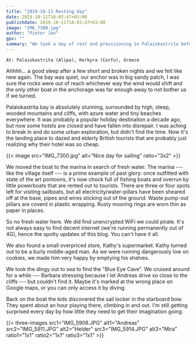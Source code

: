 ```yaml
---
title: "2019-10-11 Resting day"
date: 2019-10-11T10:03:47+03:00
publishdate: 2019-10-11T10:03:47+03:00
image: "IMG_7300.jpg"
author: "Pieter Jan"
gpx: ""
summary: "We took a day of rest and provisioning in Palaiokastrita before our crossing to Italy"
---
```


`At: Palaiokastrita (Alipa), Kerkyra (Corfu), Greece`

Ahhhh... a good sleep after a few short and broken nights and we felt like new again. The bay was quiet, our anchor was in big sandy patch, I was sure the rocks were out of reach whichever way the wind would shift and the only other boat in the anchorage was far enough away to not bother us if we turned.

Palaiokastrita bay is absolutely stunning, surrounded by high, steep, wooded mountains and cliffs, with azure water and tiny beaches everywhere. It was probably a popular holiday destination a decade ago, but now some hotels are closed and have fallen into disrepair. I was aching to break in and do some urban exploration, but didn't find the time. Now it's the landing place to dazed and elderly British tourists that are probably just realizing why their hotel was so cheap.

{{< image src="IMG_7300.jpg" alt="Nice day for sailing" ratio="3x2" >}}

We moved the boat to the marina in search of fresh water. The marina --- like the village itself --- is a prime example of past glory: once outfitted with state of the art pontoons, it's now chock full of fishing boats and overrun by little powerboats that are rented out to tourists. There are three or four spots left for visiting sailboats, but all electricity/water-pillars have been sheared off at the base, pipes and wires sticking out of the ground. Waste pump-out pillars are coverd in plastic wrapping. Rusty mooring rings are worn thin as paper in places.

So no fresh water here. We did find unencrypted WiFi we could pirate. It's not always easy to find decent internet (we're running permanently out of 4G), hence the spotty updates of this blog. You can't have it all.

We also found a small overpriced store, Kathy's supermarket. Kathy turned out to be a burly middle-aged man. As we were running dangerously low on cookies, we made him very happy by emptying his shelves.

We took the dingy out to sea to find the "Blue Eye Cave". We cruised around for a while --- Barbara stressing because I let Andreas drive so close to the cliffs --- but couldn't find it. Maybe it's marked at the wrong place on Google maps, or you can only access it by diving.

Back on the boat the kids discovered the sail locker in the starboard bow. They spent about an hour playing there, climbing in and out. I'm still getting surprised every day by how little they need to get their imagination going.

{{< three-images src1="IMG_5908.JPG" alt1="Andreas" src2="IMG_5911.JPG" alt2="Helder" src3="IMG_5914.JPG" alt3="Mira"  ratio1="1x1" ratio2="1x1" ratio3="1x1" >}}

